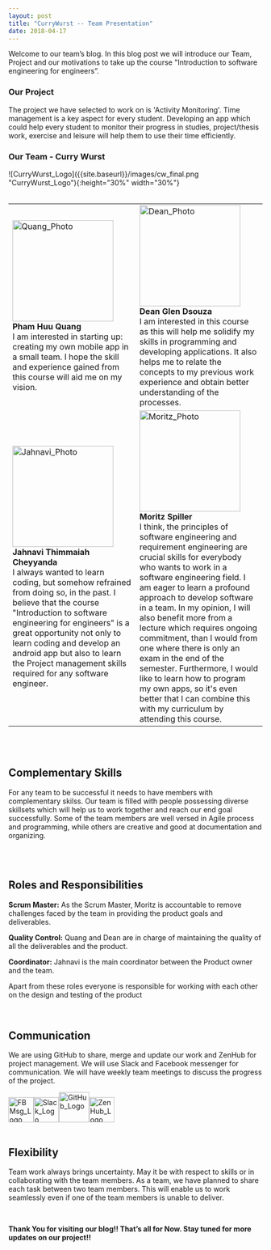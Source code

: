 ```yaml
---
layout: post
title: "CurryWurst -- Team Presentation"
date: 2018-04-17
---
```


<div>
<p>Welcome to our team’s blog. In this blog post we will introduce our Team, Project and our motivations to take up the course "Introduction to software engineering for engineers”.</p>
</div>
<div>
<h3>Our Project</h3>
<p>The project we have selected to work on is 'Activity Monitoring'. Time management is a key aspect for every student. Developing an app which could help every student to monitor their progress in studies, project/thesis work, exercise and leisure will help them to use their time efficiently. </p>
</div>
<div>
  <h3>Our Team - Curry Wurst</h3>
  ![CurryWurst_Logo]({{site.baseurl}}/images/cw_final.png "CurryWurst_Logo"){:height="30%" width="30%"}
  <!--<img src=url('{{site.baseurl}}/images/cw_final.png') alt="CurryWurst_Logo" width="300" height="241">-->
</div>
<br>
<table style="width:100%">
  <tr>
    <td width="500" vertical-align="top"><img src="https://github.com/DBSE-teaching/isee2018-CurryWurst/blob/master/docs/images/Male.jpg" alt="Quang_Photo" width="200" height="200"><br><b>Pham Huu Quang</b><br><a>I am interested in starting up: creating my own mobile app in a small team. I hope the skill and experience gained from this course will aid me on my vision.</a></td>
    <td width="500" vertical-align="top"><img src="https://github.com/DBSE-teaching/isee2018-CurryWurst/blob/master/docs/images/Male.jpg" alt="Dean_Photo" width="200" height="200"><br><b>Dean Glen Dsouza</b><br><a>I am interested in this course as this will help me solidify my skills in programming and developing applications. It also helps me to relate the concepts to my previous work experience and obtain better understanding of the processes.</a></td>
  </tr>
  <tr>
    <td width="500" vertical-align="top"><img src="https://github.com/DBSE-teaching/isee2018-CurryWurst/blob/master/docs/images/Female.jpg" alt="Jahnavi_Photo" width="200" height="200"><br><b>Jahnavi Thimmaiah Cheyyanda</b><br><a>I always wanted to learn coding, but somehow refrained from doing so, in the past. I believe that the course "Introduction to software engineering for engineers" is a great opportunity not only to learn coding and develop an android app but also to learn the Project management skills required for any software engineer.</a></td>
    <td width="500" vertical-align="top"><img src="https://github.com/DBSE-teaching/isee2018-CurryWurst/blob/master/docs/images/Male.jpg" alt="Moritz_Photo" width="200" height="200"><br><b>Moritz Spiller</b><br><a>I think, the principles of software engineering and requirement engineering are crucial skills for everybody who wants to work in a software engineering field. I am eager to learn a profound approach to develop software in a team. In my opinion, I will also benefit more from a lecture which requires ongoing commitment, than I would from one where there is only an exam in the end of the semester. Furthermore, I would like to learn how to program my own apps, so it's even better that I can combine this with my curriculum by attending this course.</a></td>
  </tr>
</table>
<br>
<br>
<div>
  <h2>Complementary Skills</h2>
  <p>For any team to be successful it needs to have members with complementary skilss. Our team is filled with people possessing diverse skillsets which will help us to work together and reach our end goal successfully. Some of the team members are well versed in Agile process and programming, while others are creative and good at documentation and organizing.</p>
</div>
<br>
<br>
<div>
  <h2>Roles and Responsibilities</h2>
  <p><b>Scrum Master:</b> As the Scrum Master, Moritz is accountable to remove challenges faced by the team in providing the product goals and deliverables.</p>
  <p><b>Quality Control:</b> Quang and Dean are in charge of maintaining the quality of all the deliverables and the product.</p>
  <p><b>Coordinator:</b> Jahnavi is the main coordinator between the Product owner and the team.</p>
  <p>Apart from these roles everyone is responsible for working with each other on the design and testing of the product</p>
</div>
<br>
<div>
<h2>Communication</h2>
<p> We are using GitHub to share, merge and update our work and ZenHub for project management. We will use Slack and Facebook messenger for communication. We will have weekly team meetings to discuss the progress of the project. </p>
<span><img src="https://github.com/DBSE-teaching/isee2018-CurryWurst/blob/master/docs/images/Facebook_Messenger_Logo.png" alt="FBMsg_Logo" width="50" height="50"><img src="https://github.com/DBSE-teaching/isee2018-CurryWurst/blob/master/docs/images/Slack_Logo.png" alt="Slack_Logo" width="50" height="50"><img src="https://github.com/DBSE-teaching/isee2018-CurryWurst/blob/master/docs/images/GitHub_Logo.png" alt="GitHub_Logo" width="60" height="60"><img src="https://github.com/DBSE-teaching/isee2018-CurryWurst/blob/master/docs/images/ZenHub_Logo.png" alt="ZenHub_Logo" width="50" height="50"></span>
</div>
<br>
<div>
<h2>Flexibility</h2>
<p> Team work always brings uncertainty. May it be with respect to skills or in collaborating with the team members. As a team, we have planned to share each task between two team members. This will enable us to work seamlessly even if one of the team members is unable to deliver. </p>
</div>
<br>
<div>
<p><strong>Thank You for visiting our blog!! That’s all for Now. Stay tuned for more updates on our project!!</strong></p>
</div>
